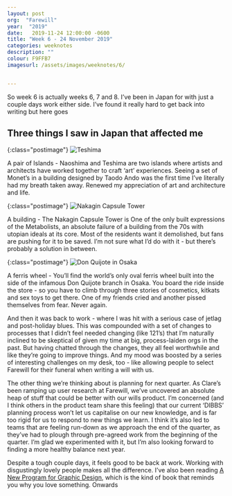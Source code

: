 ```yaml
---
layout: post
org:  "Farewill"
year:  "2019"
date:   2019-11-24 12:00:00 -0600
title: "Week 6 - 24 November 2019"
categories: weeknotes
description: ""
colour: F9FFB7
imagesurl: /assets/images/weeknotes/6/


---
```



So week 6 is actually weeks 6, 7 and 8. I’ve been in Japan for with just a couple days work either side. I’ve found it really hard to get back into writing but here goes

## Three things I saw in Japan that affected me

{:class="postimage"}
<img src="{{page.imagesurl}}japan1.png"
alt="Teshima">

A pair of Islands - Naoshima and Teshima are two islands where artists and architects have worked together to craft ‘art’ experiences. Seeing a set of Monet’s in a building designed by Taodo Ando was the first time I’ve literally had my breath taken away. Renewed my appreciation of art and architecture and life.  

{:class="postimage"}
<img src="{{page.imagesurl}}japan2.png"
alt="Nakagin Capsule Tower">

A building - The Nakagin Capsule Tower is One of the only built expressions of the Metabolists, an absolute failure of a building from the 70s with utopian ideals at its core. Most of the residents want it demolished, but fans are pushing for it to be saved. I’m not sure what I’d do with it - but there’s probably a solution in between. 

{:class="postimage"}
<img src="{{page.imagesurl}}japan3.png"
alt="Don Quijote in Osaka">

A ferris wheel - You’ll find the world’s only oval ferris wheel built into the side of the infamous Don Quijote branch in Osaka. You board the ride inside the store - so you have to climb through three stories of cosmetics, kitkats and sex toys to get there. One of my friends cried and another pissed themselves from fear. Never again. 



And then it was back to work - where I was hit with a serious case of jetlag and post-holiday blues. This was compounded with a set of changes to processes that I didn’t feel needed changing (like 121’s) that I’m naturally inclined to be skeptical of given my time at big, process-laiden orgs in the past. But having chatted through the changes, they all feel worthwhile and like they’re going to improve things. And my mood was boosted by a series of interesting challenges on my desk, too - like allowing people to select Farewill for their funeral when writing a will with us. 

The other thing we’re thinking about is planning for next quarter. As Clare’s been ramping up user research at Farewill, we’ve uncovered an absolute heap of stuff that could be better with our wills product. I’m concerned (and I think others in the product team share this feeling) that our current ‘DIBBS’ planning process won’t let us capitalise on our new knowledge, and is far too rigid for us to respond to new things we learn. I think it’s also led to teams that are feeling run-down as we approach the end of the quarter, as they’ve had to plough through pre-agreed work from the beginning of the quarter. I’m glad we experimented with it, but I’m also looking forward to finding a more healthy balance next year. 

Despite a tough couple days, it feels good to be back at work. Working with disgustingly lovely people makes all the difference. I’ve also been reading [A New Program for Graphic Design](https://a-new-program-for-graphic-design.org/), which is the kind of book that reminds you why you love something. Onwards


 
